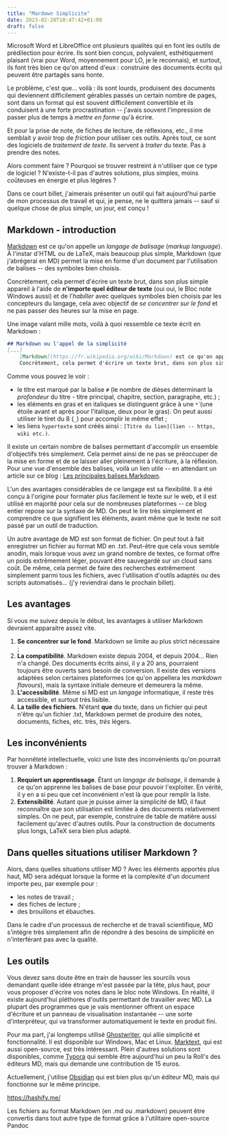 ```yaml
---
title: "Mardown Simplicite"
date: 2023-02-28T10:47:42+01:00
draft: false
---
```



Microsoft Word et LibreOffice ont plusieurs qualités qui en font les outils de prédilection pour écrire. Ils sont bien conçus, polyvalent, esthétiquement plaisant (vrai pour Word, moyennement pour LO, je le reconnais), et surtout, ils font très bien ce qu'on attend d'eux : construire des documents écrits qui peuvent être partagés sans honte.

Le problème, c'est que... voilà : ils sont lourds, produisent des documents qui deviennent difficilement gérables passés un certain nombre de pages, sont dans un format qui est souvent difficilement convertible et ils conduisent à une forte procrastination -- j'avais souvent l'impression de passer plus de temps à *mettre en forme* qu'à écrire.

Et pour la prise de note, de fiches de lecture, de réflexions, etc., il me semblait y avoir trop de *friction* pour utiliser ces outils. Après tout, ce sont des logiciels de *traitement de texte*. Ils servent à *traiter* du texte. Pas à prendre des notes.

Alors comment faire ? Pourquoi se trouver restreint à n'utiliser que ce type de logiciel ? N'existe-t-il pas d'autres solutions, plus simples, moins coûteuses en énergie et plus légères ?

Dans ce court billet, j'aimerais présenter un outil qui fait aujourd'hui partie de mon processus de travail et qui, je pense, ne le quittera jamais -- sauf si quelque chose de plus simple, un jour, est conçu !

## Markdown - introduction

[Markdown](https://fr.wikipedia.org/wiki/Markdown) est ce qu'on appelle un *langage de balisage* (*markup language*). À l'instar d'HTML ou de LaTeX, mais beaucoup plus simple, Markdown (que j'abrégerai en MD) permet la mise en forme d'un document par l'utilisation de balises -- des symboles bien choisis.

Concrètement, cela permet d'écrire un texte brut, dans son plus simple appareil à l'aide de **n'importe quel éditeur de texte** (oui oui, le Bloc note Windows aussi) et de l'*habiller* avec quelques symboles bien choisis par les concepteurs du langage, cela avec objectif de *se concentrer sur le fond* et ne pas passer des heures sur la mise en page.

Une image valant mille mots, voilà à quoi ressemble ce texte écrit en Markdown :

```markdown
## Markdown ou l'appel de la simplicité 
[...]
	[Markdown](https://fr.wikipedia.org/wiki/Markdown) est ce qu'on appelle un *langage de balisage* (*markup language*). A l'instar d'HTML ou de LaTeX, mais beaucoup plus abordable, Markdown (que j'abregerai en MD) permet la mise en forme d'un document par l'utilisation de balises -- des symboles bien choisis.
	Concrètement, cela permet d'écrire un texte brut, dans son plus simple appareil à l'aide de **n'importe quel éditeur de texte** (oui oui, le Bloc note Windows aussi) et de l'*habiller* avec quelques symboles bien choisis par les concepteurs du langage, cela avec pour objectif de *se concentrer sur le fond* et ne pas passer des heures sur la mise en page
```

Comme vous pouvez le voir :
- le titre est marqué par la balise `#` (le nombre de dièses déterminant la *profondeur* du titre - titre principal, chapitre, section, paragraphe, etc.) ;
- les éléments en gras et en italiques se distinguent grâce à une `*̀` (une étoile avant et après pour l'italique, deux pour le gras). On peut aussi utiliser le tiret du 8 (`_`) pour accomplir le même effet ;
- les liens `hypertexte` sont créés ainsi : `[Titre du lien](lien -- https, wiki etc.)`.

Il existe un certain nombre de balises permettant d'accomplir un ensemble d'objectifs très simplement. Cela permet ainsi de ne pas se préoccuper de la mise en forme et de se laisser aller pleinement à l'écriture, à la réflexion. Pour une vue d'ensemble des balises, voilà un lien utile -- en attendant un article sur ce blog : [Les principales balises Markdown](https://www.leppf.com/site/spip.php?article154). 

L'un des avantages considérables de ce langage est sa flexibilité. Il a été conçu à l'origine pour formater plus facilement le texte sur le web, et il est utilisé en majorité pour cela sur de nombreuses plateformes -- ce blog entier repose sur la syntaxe de MD. On peut le lire très simplement et comprendre ce que signifient les éléments, avant même que le texte ne soit passé par un outil de traduction. 

Un autre avantage de MD est son format de fichier. On peut tout à fait enregistrer un fichier au format MD en .txt. Peut-être que cela vous semble anodin, mais lorsque vous avez un grand nombre de textes, ce format offre un poids extrêmement léger, pouvant être sauvegardé sur un cloud sans coût. De même, cela permet de faire des recherches extrêmement simplement parmi tous les fichiers, avec l'utilisation d'outils adaptés ou des scripts automatisés... (j'y reviendrai dans le prochain billet).

## Les avantages

Si vous me suivez depuis le début, les avantages à utiliser Markdown devraient apparaitre assez vite. 

1. **Se concentrer sur le fond**. Markdown se limite au plus strict nécessaire ;
2. **La compatibilité**. Markdown existe depuis 2004, et depuis 2004... Rien n'a changé. Des documents écrits ainsi, il y a 20 ans, pourraient toujours être ouverts sans besoin de conversion. Il existe des versions adaptées selon certaines plateformes (ce qu'on appellera les *markdown flavours*), mais la syntaxe initiale demeure et demeurera la même.
3. **L'accessibilité**. Même si MD est un *langage* informatique, il reste très accessible, et surtout très lisible. 
4. **La taille des fichiers**. N'étant **que** du texte, dans un fichier qui peut n'être qu'un fichier .txt, Markdown permet de produire des notes, documents, fiches, etc. très, *très* légers.

## Les inconvénients

Par honnêteté intellectuelle, voici une liste des inconvénients qu'on pourrait trouver à Markdown :
1. **Requiert un apprentissage**. Étant un *langage de balisage*, il demande à ce qu'on apprenne les balises de base pour pouvoir l'exploiter. En vérité, il y en a si peu que cet inconvénient n'est là que pour remplir la liste.
2. **Extensibilité**. Autant que je puisse aimer la simplicité de MD, il faut reconnaître que son utilisation est limitée à des documents relativement simples. On ne peut, par exemple, construire de table de matière aussi facilement qu'avec d'autres outils. Pour la construction de documents plus longs, LaTeX sera bien plus adapté.


## Dans quelles situations utiliser Markdown ?

Alors, dans quelles situations utiliser MD ? Avec les éléments apportés plus haut, MD sera adéquat lorsque la forme et la complexité d'un document importe peu, par exemple pour :
- les notes de travail ;
- des fiches de lecture ;
- des brouillons et ébauches.

Dans le cadre d'un processus de recherche et de travail scientifique, MD s'intègre très simplement afin de répondre à des besoins de simplicité en n'interférant pas avec la qualité. 

## Les outils
 
Vous devez sans doute être en train de hausser les sourcils vous demandant quelle idée étrange m'est passée par la tête, plus haut, pour vous proposer d'écrire vos notes dans le bloc note Windows. En réalité, il existe aujourd'hui pléthores d'outils permettant de travailler avec MD. La plupart des programmes que je vais mentionner offrent un espace d'écriture et un panneau de visualisation instantanée -- une sorte d'interpréteur, qui va transformer automatiquement le texte en produit fini.

Pour ma part, j'ai longtemps utilisé [Ghostwriter](https://ghostwriter.kde.org/), qui allie simplicité et fonctionnalité. Il est disponible sur Windows, Mac et Linux. [Marktext](https://github.com/marktext/marktext), qui est aussi open-source, est très intéressant. Plein d'autres solutions sont disponibles, comme [Typora](https://typora.io/) qui semble être aujourd'hui un peu la Roll's des éditeurs MD, mais qui demande une contribution de 15 euros. 

Actuellement, j'utilise [Obsidian](https://obsidian.md/) qui est bien plus qu'un éditeur MD, mais qui fonctionne sur le même principe.

https://hashify.me/

Les fichiers au format Markdown (en .md ou .markdown) peuvent être convertis dans tout autre type de format grâce à l'utilitaire open-source Pandoc

